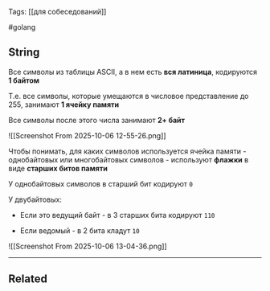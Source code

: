 Tags: [[для собеседований]]

#golang 



## String



Все символы из таблицы ASCII, а в нем есть **вся латиница**, кодируются **1 байтом**

Т.е. все символы, которые умещаются в числовое представление до 255, занимают **1 ячейку памяти**

Все символы после этого числа занимают **2+ байт**

![[Screenshot From 2025-10-06 12-55-26.png]]



Чтобы понимать, для каких символов используется ячейка памяти - однобайтовых или многобайтовых символов - используют **флажки** в виде **старших битов памяти**

У однобайтовых символов в старший бит кодируют `0`

У двубайтовых:

- Если это ведущий байт - в 3 старших бита кодируют `110`

- Если ведомый - в 2 бита кладут `10`

![[Screenshot From 2025-10-06 13-04-36.png]]













---


## Related



